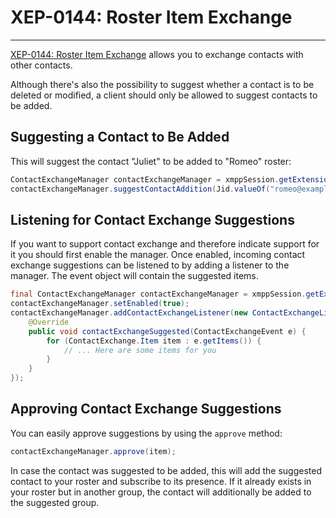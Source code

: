 # XEP-0144: Roster Item Exchange
---

[XEP-0144: Roster Item Exchange][Roster Item Exchange] allows you to exchange contacts with other contacts.

Although there\'s also the possibility to suggest whether a contact is to be deleted or modified, a client should only be allowed to suggest contacts to be added.

## Suggesting a Contact to Be Added

This will suggest the contact \"Juliet\" to be added to \"Romeo\" roster:

```java
ContactExchangeManager contactExchangeManager = xmppSession.getExtensionManager(ContactExchangeManager.class);
contactExchangeManager.suggestContactAddition(Jid.valueOf("romeo@example.net"), new Contact(Jid.valueOf("juliet@example.net"), "Juliet"));
```

## Listening for Contact Exchange Suggestions

If you want to support contact exchange and therefore indicate support for it you should first enable the manager.
Once enabled, incoming contact exchange suggestions can be listened to by adding a listener to the manager. The event object will contain the suggested items.

```java
final ContactExchangeManager contactExchangeManager = xmppSession.getExtensionManager(ContactExchangeManager.class);
contactExchangeManager.setEnabled(true);
contactExchangeManager.addContactExchangeListener(new ContactExchangeListener() {
    @Override
    public void contactExchangeSuggested(ContactExchangeEvent e) {
        for (ContactExchange.Item item : e.getItems()) {
            // ... Here are some items for you
        }
    }
});
```

## Approving Contact Exchange Suggestions

You can easily approve suggestions by using the `approve` method:

```java
contactExchangeManager.approve(item);
```

In case the contact was suggested to be added, this will add the suggested contact to your roster and subscribe to its presence.
If it already exists in your roster but in another group, the contact will additionally be added to the suggested group.


[Roster Item Exchange]: http://xmpp.org/extensions/xep-0144.html "XEP-0144: Roster Item Exchange"
